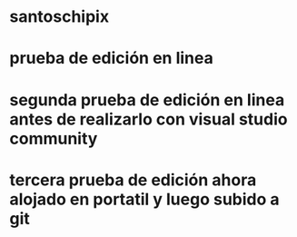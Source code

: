 # santoschipix
# prueba de edición en linea
# segunda prueba de edición en linea antes de realizarlo con visual studio community
# tercera prueba de edición ahora alojado en portatil y luego subido a git
